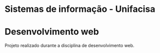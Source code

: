# Sistemas de informação - Unifacisa
# Desenvolvimento web

Projeto realizado durante a disciplina de desenvolvimento web.
